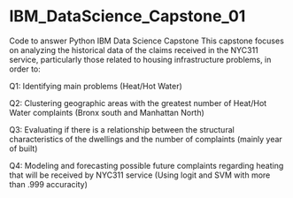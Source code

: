 # IBM_DataScience_Capstone_01
Code to answer Python IBM Data Science Capstone 
This capstone focuses on analyzing the historical data of the claims received in the NYC311 service, particularly those related to housing infrastructure problems, in order to:

Q1: Identifying main problems (Heat/Hot Water)

Q2: Clustering geographic areas with the greatest number of Heat/Hot Water complaints (Bronx south and Manhattan North)

Q3: Evaluating if there is a relationship between the structural characteristics of the dwellings and the number of complaints (mainly year of built)

Q4: Modeling and forecasting possible future complaints regarding heating that will be received by NYC311 service (Using logit and SVM with more than .999 accuracity)
